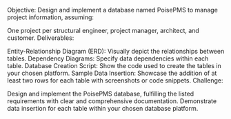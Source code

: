 Objective: Design and implement a database named PoisePMS to manage project information, assuming:

One project per structural engineer, project manager, architect, and customer.
Deliverables:

Entity-Relationship Diagram (ERD): Visually depict the relationships between tables.
Dependency Diagrams: Specify data dependencies within each table.
Database Creation Script: Show the code used to create the tables in your chosen platform.
Sample Data Insertion: Showcase the addition of at least two rows for each table with screenshots or code snippets.
Challenge:

Design and implement the PoisePMS database, fulfilling the listed requirements with clear and comprehensive documentation. Demonstrate data insertion for each table within your chosen database platform.
